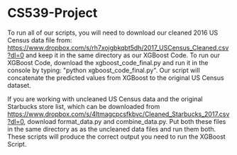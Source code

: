 # CS539-Project

To run all of our scripts, you will need to download our cleaned 2016 US Census data file from: https://www.dropbox.com/s/rh7xojgbkqbt5dh/2017_USCensus_Cleaned.csv?dl=0 and keep it in the same directory as our XGBoost Code.
To run our XGBoost Code, download the xgboost_code_final.py and run it in the console by typing: "python xgboost_code_final.py".
Our script will concatenate the predicted values from XGBoost to the original US Census dataset.

If you are working with uncleaned US Census data and the original Starbucks store list, which can be downloaded from https://www.dropbox.com/s/4ltmagcpcsfkbvc/Cleaned_Starbucks_2017.csv?dl=0, download format_data.py and combine_data.py. Put both these files in the same directory as as the uncleaned data files and run them both. These scripts will produce the correct output you need to run the XGBoost Script.


